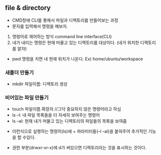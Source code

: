## file & directory
* CMD창에  CLI를 통해서 파일과 디렉토리를 만들어보는 과정
* 문자를 입력해서 명령을 해보자.
1. 명령어로 제어하는 방식 command line interface(CLI)
2. 내가 내리는 명령은 현재 머물고 있는 디렉토리를 대상이다. (내가 위치한 디렉토리를 알자)
- pwd 명령을 치면 내 현재 위치가 나온다. Ex) home/ubuntu/workspace

### 새폴더 만들기
* mkdir 파일이름: 디렉토리 생성
### 비어있는 파일 만들기
* touch 파일이름.확장자 //그닥 중요하지 않은 명령어라고 하심
* ls –l: 내 파일 목록들을 더 자세히 보여주는 명령어
* ls –al: 현재 내가 머물고 있는 디렉토리의 파일들의 목록을 보여줌
- 이런식으로 실행하는 명령어(ls)에 + 파라미터들(–l –al)을 붙혀주어 추가적인 기능을 할 수있다.
* 권한 부분(drwxr-xr-x)에 d가 써있으면 디렉토리라는 것을 표시하는 것이다.
